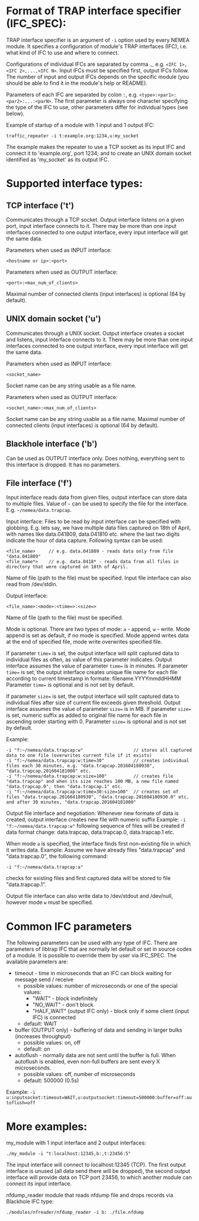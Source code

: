 Format of TRAP interface specifier (IFC_SPEC):
==============================================

TRAP interface specifier is an argument of `-i` option used by every NEMEA module. It specifies a configuration of module's TRAP interfaces (IFC), i.e. what kind of IFC to use and where to connect.

Configurations of individual IFCs are separated by comma `,`, e.g. `<IFC 1>,<IFC 2>,...,<IFC N>`. Input IFCs must be specified first, output IFCs follow. The number of input and output IFCs depends on the specific module (you should be able to find it in the module's help or README).

Parameters of each IFC are separated by colon `:`, e.g. `<type>:<par1>:<par2>:...:<parN>`. The first parameter is always one character specifying the type of the IFC to use, other parameters differ for individual types (see below).

Example of startup of a module with 1 input and 1 output IFC:
```
traffic_repeater -i t:example.org:1234,u:my_socket
```
The example makes the repeater to use a TCP socket as its input IFC and connect it to 'example.org', port 1234; and to create an UNIX domain socket identified as 'my_socket' as its output IFC.

Supported interface types:
==========================

TCP interface ('t')
-------------------

Communicates through a TCP socket. Output interface listens on a given port, input interface connects to it. There may be more than one input interfaces connected to one output interface, every input interface will get the same data.

Parameters when used as INPUT interface:
```
<hostname or ip>:<port>
```

Parameters when used as OUTPUT interface:
```
<port>:<max_num_of_clients>
```
Maximal number of connected clients (input interfaces) is optional (64 by default).

UNIX domain socket ('u')
------------------------

Communicates through a UNIX socket. Output interface creates a socket and listens, input interface connects to it. There may be more than one input interfaces connected to one output interface, every input interface will get the same data.

Parameters when used as INPUT interface:
```
<socket_name>
```
Socket name can be any string usable as a file name.

Parameters when used as OUTPUT interface:
```
<socket_name>:<max_num_of_clients>
```
Socket name can be any string usable as a file name.
Maximal number of connected clients (input interfaces) is optional (64 by default).


Blackhole interface ('b')
-------------------------

Can be used as OUTPUT interface only. Does nothing, everything sent to this interface is dropped. It has no parameters.


File interface ('f')
--------------------

Input interface reads data from given files, output interface can store data to multiple files.
Value of `~` can be used to specify the file for the interface. E.g. `~/nemea/data.trapcap`.

Input interface:
Files to be read by input interface can be specified with globbing.
E.g. lets say, we have multiple data files captured on 18th of April, with names like data.041809, data.041810 etc. where the last two digits indicate the hour of data capture.
Following syntax can be used:
```
<file_name> 	// e.g. data.041809 - reads data only from file "data.041809"
<file_name*> 	// e.g. data.0418* - reads data from all files in directory that were captured on 18th of April.
```
Name of file (path to the file) must be specified.
Input file interface can also read from /dev/stdin.

Output interface:
```
<file_name>:<mode>:<time=>:<size=>
```
Name of file (path to the file) must be specified.

Mode is optional. There are two types of mode: `a` - append, `w` - write.
Mode append is set as default, if no mode is specified.
Mode append writes data at the end of specified file, mode write overwrites specified file.

If parameter `time=` is set, the output interface will split captured data to individual files as often, as value of this parameter indicates.
Output interface assumes the value of parameter `time=` is in minutes.
If parameter `time=` is set, the output interface creates unique file name for each file according to current timestamp in formate: filename.YYYYmmddHHMM
Parameter `time=` is optional and is not set by default.

If parameter `size=` is set, the output interface will split captured data to individual files after size of current file exceeds given threshold.
Output interface assumes the value of parameter `size=` is in MB.
If parameter `size=` is set, numeric suffix as added to original file name for each file in ascending order starting with 0.
Parameter `size=` is optional and is not set by default.

Example:
```
-i "f:~/nemea/data.trapcap:w"					// stores all captured data to one file (overwrites current file if it exists)
-i "f:~/nemea/data.trapcap:w:time=30"			// creates individual files each 30 minutes, e.g. "data.trapcap.201604180930", "data.trapcap.201604181000" etc.
-i "f:~/nemea/data.trapcap:w:size=100"			// creates file "data.trapcap" and when its size reaches 100 MB, a new file named "data.trapcap.0", then "data.trapcap.1" etc.
-i "f:~/nemea/data.trapcap:w:time=30:size=100"	// creates set of files "data.trapcap.201604180930", "data.trapcap.201604180930.0" etc. and after 30 minutes, "data.trapcap.201604181000"
```
Output file interface and negotiation:
Whenever new formate of data is created, output interface creates new file with numeric suffix
Example: `-i "f:~/nemea/data.trapcap:w"` following sequence of files will be created if data format change: data.trapcap, data.trapcap.0, data.trapcap.1 etc.

When mode `a` is specified, the interface finds first non-existing file in which it writes data.
Example: 
Assume we have already files "data.trapcap" and "data.trapcap.0", the following command:
```
-i "f:~/nemea/data.trapcap:a"
```
checks for existing files and first captured data will be stored to file "data.trapcap.1".

Output file interface can also write data to /dev/stdout and /dev/null, however mode `w` must be specified.

Common IFC parameters
=====================

The following parameters can be used with any type of IFC. There are parameters of libtrap IFC that are normally let default or set in source codes of a module. It is possible to override them by user via IFC_SPEC. The available parameters are:
* timeout - time in microseconds that an IFC can block waiting for message send / receive
   * possible values: number of microseconds or one of the special values:
     * "WAIT" - block indefinitely
     * "NO_WAIT" - don't block 
     * "HALF_WAIT" (output IFC only) - block only if some client (input IFC) is connected
   * default: WAIT
* buffer (OUTPUT only) - buffering of data and sending in larger bulks (increases throughput)
   * possible values: on, off
   * default: on
* autoflush - normally data are not sent until the buffer is full. When autoflush is enabled, even non-full buffers are sent every X microseconds.
   * possible values: off, number of microseconds
   * default: 500000 (0.5s)

Example: `-i u:inputsocket:timeout=WAIT,u:outputsocket:timeout=500000:buffer=off:autoflush=off`


More examples:
==============

my_module with 1 input interface and 2 output interfaces:
```
./my_module -i "t:localhost:12345,b:,t:23456:5"
```
The input interface will connect to localhost:12345 (TCP). The first output interface is unused (all data send there will be dropped), the second output interface will provide data on TCP port 23456, to which another module can connect its input interface.

nfdump_reader module that reads nfdump file and drops records via Blackhole IFC type:
```
./modules/nfreader/nfdump_reader -i b: ./file.nfdump
```
